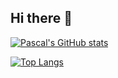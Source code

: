 ## Hi there 👋
[![Pascal's GitHub stats](https://github-readme-stats.vercel.app/api?username=aelligp)](https://github.com/anuraghazra/github-readme-stats)

[![Top Langs](https://github-readme-stats.vercel.app/api/top-langs/?username=aelligp)](https://github.com/anuraghazra/github-readme-stats)

<!--
**aelligp/aelligp** is a ✨ _special_ ✨ repository because its `README.md` (this file) appears on your GitHub profile.

Here are some ideas to get you started:

- 🔭 I’m currently working on ...
- 🌱 I’m currently learning ...
- 👯 I’m looking to collaborate on ...
- 🤔 I’m looking for help with ...
- 💬 Ask me about ...
- 📫 How to reach me: ...
- 😄 Pronouns: ...
- ⚡ Fun fact: ...
-->
